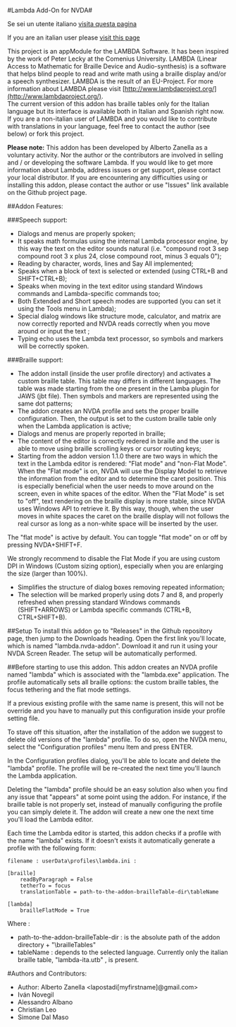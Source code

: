 <!---
This is not the source for the readme file of NVDA Addon. This is just for the Github repository. The source for the NVDA Addon build is readme-src.md. Thanks!
-->

#Lambda Add-On for NVDA#

Se sei un utente italiano [visita questa pagina](https://github.com/albzan/lambda-nvda/wiki/benvenuto)

If you are an italian user please [visit this page](https://github.com/albzan/lambda-nvda/wiki/benvenuto)

This project is an appModule for the LAMBDA Software. It has been inspired by the work of Peter Lecky at the Comenius University. 
LAMBDA (Linear Access to Mathematic for Braille Device and Audio-synthesis) is a software that helps blind people to read and write math using a braille display and/or a speech synthesizer.
LAMBDA is the result of an EU-Project. For more information about LAMBDA please visit [http://www.lambdaproject.org/](http://www.lambdaproject.org/).  
The current version of this addon has braille tables only for the Italian language but its interface is available both in Italian and Spanish right now.
If you are a non-italian user of LAMBDA and you would like to contribute with translations in your language, feel free to contact the author (see below) or fork this project.

**Please note:** This addon has been developed by Alberto Zanella as a voluntary activity. Nor the author or the contributors are involved in selling and / or developing the software Lambda. If you would like to get more information about Lambda, address issues or get support, please contact your local distributor. If you are encountering any difficulties using or installing this addon, please contact the author or use "Issues" link available on the Github project page.

##Addon Features:

###Speech support:

* Dialogs and menus are properly spoken;
* It speaks math formulas using the internal Lambda processor engine, by this way the text on the editor sounds natural (i.e. "compound root 3 sep compound root 3 x plus 24, close compound root, minus 3 equals 0");
* Reading by character, words, lines and Say All implemented;
* Speaks when a block of text is selected or extended (using CTRL+B and SHIFT+CTRL+B);
* Speaks when moving in the text editor using standard Windows commands and Lambda-specific commands too;
* Both Extended and Short speech modes are supported (you can set it using the Tools menu in Lambda);
*  Special dialog windows like structure mode, calculator, and matrix are now correctly reported and NVDA reads correctly when you move around or input the text ;
* Typing echo uses the Lambda text processor, so symbols and markers will be correctly spoken.

###Braille support:
* The addon install (inside the user profile directory) and activates a custom braille table. This table may differs in different languages. The table was made starting from the one present in the Lamba plugin for JAWS (jbt file). Then symbols and markers are represented using the same dot patterns;
* The addon creates an NVDA profile and sets the proper braille configuration. Then, the output is set to the custom braille table only when the Lambda application is active;
* Dialogs and menus are properly reported in braille;
* The content of the editor is correctly redered in braille and the user is able to move using braille scrolling keys or cursor routing keys;
* Starting from the addon version 1.1.0 there are two ways in which the text in the Lambda editor is rendered: "Flat mode" and "non-Flat Mode". When the "Flat mode" is on, NVDA will use the Display Model to retrieve the information from the editor and to determine the caret position. This is especially beneficial when the user needs to move around on the screen, even in white spaces of the editor. When the  "Flat Mode" is set to "off", text rendering on the braille display is more stable, since NVDA uses Windows API to retrieve it. By this way, though, when the user moves in white spaces the caret on the braille display will not follows the real cursor as long as a non-white space will be inserted by the user. 

The "flat mode" is active by default. You can toggle "flat mode" on or off by pressing NVDA+SHIFT+F.

We strongly recommend to disable the Flat Mode if you are using custom DPI in Windows (Custom sizing option), especially when you are enlarging the size (larger than 100%).
* Simplifies the structure of dialog boxes removing repeated information;
* The selection will be marked properly using dots 7 and 8, and properly refreshed when pressing standard Windows commands (SHIFT+ARROWS) or Lambda specific commands (CTRL+B, CTRL+SHIFT+B).

##Setup
To install this addon go to "Releases" in the Github repository page, then jump to the Downloads heading. Open the first link you'll locate, which is named "lambda.nvda-addon". Download it and run it using your NVDA Screen Reader. The setup will be automatically performed.

##Before starting to use this addon.
This addon creates an NVDA profile named "lambda" which is associated with the "lambda.exe" application. The profile automatically sets all braille options: the custom braille tables, the focus tethering and the flat mode settings.

If a previous existing profile with the same name is present, this will not be override and you have to manually put this configuration inside your profile setting file. 

To stave off this situation, after the installation of the addon we suggest to delete old versions of the "lambda" profile. To do so, open the NVDA menu, select the "Configuration profiles" menu Item and press ENTER.

In the Configuration profiles dialog, you'll be able to locate and delete the "lambda" profile. The profile will be re-created the next time you'll launch the Lambda application.

Deleting the "lambda" profile should be an easy solution also when you find any issue that "appears" at some point using the addon. For instance, if the braille table is not properly set, instead of manually configuring the profile you can simply delete it. The addon will create a new one the next time you'll load the Lambda editor.

Each time the Lambda editor is started, this addon checks if a profile with the name "lambda" exists. If it doesn't exists it automatically generate a profile with the following form:

```
filename : userData\profiles\lambda.ini :

[braille]
	readByParagraph = False
	tetherTo = focus
	translationTable = path-to-the-addon-brailleTable-dir\tableName

[lambda]
	brailleFlatMode = True

```
Where :
* path-to-the-addon-brailleTable-dir : is the absolute path of the addon directory + "\brailleTables"
* tableName : depends to the selected language. Currently only the italian braille table, "lambda-ita.utb" , is present.




#Authors and Contributors:
* Author: Alberto Zanella <lapostadi[myfirstname]@gmail.com>
* Iván Novegil
* Alessandro Albano
* Christian Leo
* Simone Dal Maso



